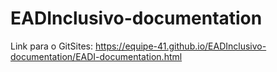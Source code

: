 # EADInclusivo-documentation

Link para o GitSites:
https://equipe-41.github.io/EADInclusivo-documentation/EADI-documentation.html
